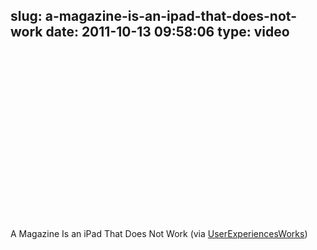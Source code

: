 slug: a-magazine-is-an-ipad-that-does-not-work
date: 2011-10-13 09:58:06
type: video
---

<object width="480" height="270"><param name="movie" value="http://www.youtube.com/v/aXV-yaFmQNk?version=3&feature=oembed"></param><param name="allowFullScreen" value="true"></param><param name="allowscriptaccess" value="always"></param><embed src="http://www.youtube.com/v/aXV-yaFmQNk?version=3&feature=oembed" type="application/x-shockwave-flash" width="480" height="270" allowscriptaccess="always" allowfullscreen="true"></embed></object>

A Magazine Is an iPad That Does Not Work (via [UserExperiencesWorks](http://www.youtube.com/watch?v=aXV-yaFmQNk&feature=player_embedded))
